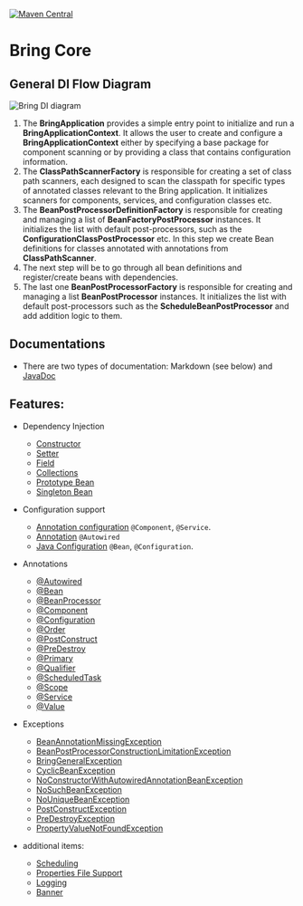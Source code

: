 [![Maven Central](https://img.shields.io/maven-central/v/io.github.blyznytsiaorg.bring.web/web.svg?label=Maven%20Central)](https://central.sonatype.com/artifact/io.github.blyznytsiaorg.bring.core/core)

# Bring Core

## General DI Flow Diagram

![Bring DI diagram](https://github.com/BlyznytsiaOrg/bring/assets/73576438/0e8d074a-3d49-4099-bf8e-68b029056cce)

1. The **BringApplication** provides a simple entry point to initialize and run a **BringApplicationContext**.
   It allows the user to create and configure a **BringApplicationContext** either by specifying a base package for component scanning or by providing a class that contains configuration information.
2. The **ClassPathScannerFactory** is responsible for creating a set of class path scanners, each designed to scan the classpath for specific types of annotated classes relevant to the Bring application. It initializes scanners for components, services, and configuration classes etc.
3. The **BeanPostProcessorDefinitionFactory** is responsible for creating and managing a list of **BeanFactoryPostProcessor** instances. It initializes the list with default post-processors, such as the **ConfigurationClassPostProcessor** etc. In this step we create Bean definitions for classes annotated with annotations from **ClassPathScanner**.
4. The next step will be to go through all bean definitions and register/create beans with dependencies.
5. The last one **BeanPostProcessorFactory** is responsible for creating and managing a list **BeanPostProcessor** instances. 
It initializes the list with default post-processors such as the **ScheduleBeanPostProcessor** and add addition logic to them.

## Documentations

- There are two types of documentation: Markdown (see below) and [JavaDoc](https://blyznytsiaOrg.github.io/bring-core-javadoc/)


## Features:

 - Dependency Injection
   - [Constructor](core/Constructor.md)
   - [Setter](core/Setter.md)
   - [Field](core/Field.md)
   - [Collections](core/Collections.md)
   - [Prototype Bean](core/Prototype.md)
   - [Singleton Bean](core/Singleton.md)


 - Configuration support
   - [Annotation configuration](core/annotation/Component.md) `@Component`, `@Service`.
   - [Annotation](core/annotation/Autowired.md) `@Autowired`
   - [Java Configuration](core/annotation/Configuration.md) `@Bean`, `@Configuration`.


 - Annotations
   - [@Autowired](core/annotation/Autowired.md)
   - [@Bean](core/annotation/Bean.md)
   - [@BeanProcessor](core/annotation/BeanProcessor.md)
   - [@Component](core/annotation/Component.md)
   - [@Configuration](core/annotation/Configuration.md)
   - [@Order](core/annotation/Order.md)
   - [@PostConstruct](core/annotation/PostConstruct.md)
   - [@PreDestroy](core/annotation/PreDestroy.md)
   - [@Primary](core/annotation/Primary.md)
   - [@Qualifier](core/annotation/Qualifier.md)
   - [@ScheduledTask](core/annotation/ScheduledTask.md)
   - [@Scope](core/annotation/Scope.md)
   - [@Service](core/annotation/Service.md)
   - [@Value](core/annotation/Value.md)


 - Exceptions
   - [BeanAnnotationMissingException](core/exception/BeanAnnotationMissingException.md)
   - [BeanPostProcessorConstructionLimitationException](core/exception/BringGeneralException.md)
   - [BringGeneralException](core/exception/BringGeneralException.md)
   - [CyclicBeanException](core/exception/CircularDependencies.md)
   - [NoConstructorWithAutowiredAnnotationBeanException](core/exception/NoConstructorWithAutowiredAnnotationBeanException.md)
   - [NoSuchBeanException](core/exception/NoSuchBeanException.md)
   - [NoUniqueBeanException](core/exception/NoUniqueBeanException.md)
   - [PostConstructException](core/exception/PostConstructException.md)
   - [PreDestroyException](core/exception/PreDestroyException.md)
   - [PropertyValueNotFoundException](core/exception/PropertyValueNotFoundException.md)



- additional items:
  - [Scheduling](core/Scheduling.md)
  - [Properties File Support](core/PropertiesFileSupport.md)
  - [Logging](core/Logging.md)
  - [Banner](core/Banner.md)